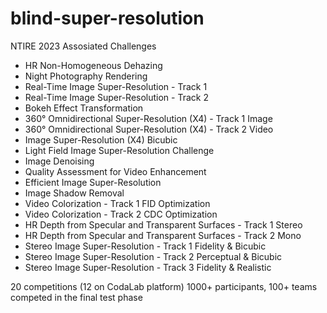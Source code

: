 # blind-super-resolution

NTIRE 2023 Assosiated Challenges

- HR Non-Homogeneous Dehazing
- Night Photography Rendering
- Real-Time Image Super-Resolution - Track 1
- Real-Time Image Super-Resolution - Track 2
- Bokeh Effect Transformation
- 360° Omnidirectional Super-Resolution (X4) - Track 1 Image
- 360° Omnidirectional Super-Resolution (X4) - Track 2 Video
- Image Super-Resolution (X4) Bicubic
- Light Field Image Super-Resolution Challenge
- Image Denoising
- Quality Assessment for Video Enhancement
- Efficient Image Super-Resolution
- Image Shadow Removal
- Video Colorization - Track 1 FID Optimization
- Video Colorization - Track 2 CDC Optimization
- HR Depth from Specular and Transparent Surfaces - Track 1 Stereo
- HR Depth from Specular and Transparent Surfaces - Track 2 Mono
- Stereo Image Super-Resolution - Track 1 Fidelity & Bicubic
- Stereo Image Super-Resolution - Track 2 Perceptual & Bicubic
- Stereo Image Super-Resolution - Track 3 Fidelity & Realistic

20 competitions (12 on CodaLab platform)
1000+ participants, 100+ teams competed in the final test phase
